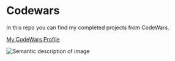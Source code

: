 # Codewars

In this repo you can find my completed projects from CodeWars.

[My CodeWars Profile](https://www.codewars.com/users/LHlmn)

![Semantic description of image](https://www.codewars.com/users/LHlmn/badges/large "My Current Badges")